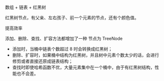  数组 + 链表 + 红黑树

 红黑树节点，有父亲、左右孩子、前一个元素的节点，还有个颜色值。

 提高效率

 添加、删除、查找、扩容方法都增加了一种 节点为 TreeNode

* 添加时，当桶中链表个数超过 8 时会转换成红黑树；
* 删除、扩容时，如果桶中结构为红黑树，并且树中元素个数太少的话，会进行修剪或者直接还原成链表结构；
* 查找时即使哈希函数不优，大量元素集中在一个桶中，由于有红黑树结构，性能也不会差。
